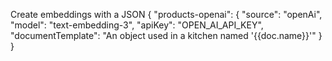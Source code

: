 Create embeddings with a JSON
{
  "products-openai": {
    "source": "openAi",
    "model": "text-embedding-3",
    "apiKey": "OPEN_AI_API_KEY",
    "documentTemplate": "An object used in a kitchen named '{{doc.name}}'"
  }
}
